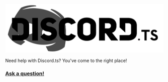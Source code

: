 <div align="center">
<img src="https://github.com/discordts/graphics/raw/master/full-logo-b.png" width="650" height="auto"/>
</div>

Need help with Discord.ts? You've come to the right place!<br>
### [Ask a question!](https://github.com/discordts/help/issues/new)



